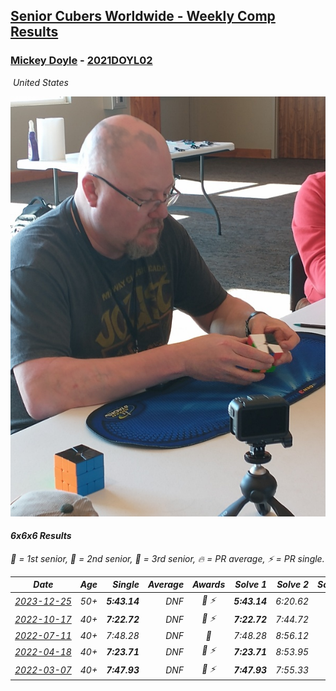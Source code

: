 <style>table {white-space: nowrap;}</style>
<link rel="stylesheet" type="text/css" href="/scw-comp/css/flags.css" />

## [Senior Cubers Worldwide - Weekly Comp Results](/scw-comp/results/)
### [Mickey Doyle](README.md) - [2021DOYL02](https://www.worldcubeassociation.org/persons/2021DOYL02?event=666)

<i class="flag flag-US" />&nbsp;United States

![Mickey Doyle](1644595509.jpg)

#### 6x6x6 Results

<span style="white-space: nowrap;">🥇 = 1st senior</span>, <span style="white-space: nowrap;">🥈 = 2nd senior</span>, <span style="white-space: nowrap;">🥉 = 3rd senior</span>, <span style="white-space: nowrap;">🔥 = PR average</span>, <span style="white-space: nowrap;">⚡ = PR single</span>.

| Date | Age | Single | Average | Awards | Solve 1 | Solve 2 | Solve 3 | Video |
| :--: | :--: | --: | --: | :--: | --: | --: | --: | :-- |
| [2023-12-25](../../results/2023-12-25/666.md) | 50+ | **5:43.14** | DNF | 🥈 ⚡ | **5:43.14** | 6:20.62 | DNS | [Desktop](https://www.facebook.com/events/349610014457902/permalink/356702320415338) / [Mobile](https://m.facebook.com/events/349610014457902?view=permalink&id=356702320415338) |
| [2022-10-17](../../results/2022-10-17/666.md) | 40+ | **7:22.72** | DNF | 🥉 ⚡ | **7:22.72** | 7:44.72 | DNS | [Desktop](https://www.facebook.com/events/5873184052742514/permalink/5912987828762136) / [Mobile](https://m.facebook.com/events/5873184052742514?view=permalink&id=5912987828762136) |
| [2022-07-11](../../results/2022-07-11/666.md) | 40+ | 7:48.28 | DNF | 🥇 | 7:48.28 | 8:56.12 | DNS | [Desktop](https://www.facebook.com/events/443186990742814/permalink/451647826563397) / [Mobile](https://m.facebook.com/events/443186990742814?view=permalink&id=451647826563397) |
| [2022-04-18](../../results/2022-04-18/666.md) | 40+ | **7:23.71** | DNF | 🥈 ⚡ | **7:23.71** | 8:53.95 | DNS | [Desktop](https://www.facebook.com/events/651121915952604/permalink/659419248456204) / [Mobile](https://m.facebook.com/events/651121915952604?view=permalink&id=659419248456204) |
| [2022-03-07](../../results/2022-03-07/666.md) | 40+ | **7:47.93** | DNF | 🥇 ⚡ | **7:47.93** | 7:55.33 | DNF | [Desktop](https://www.facebook.com/events/535512814493645/permalink/543015387076721) / [Mobile](https://m.facebook.com/events/535512814493645?view=permalink&id=543015387076721) |


<!-- Global site tag (gtag.js) - Google Analytics -->
<script async src="https://www.googletagmanager.com/gtag/js?id=UA-86348435-3"></script>
<script>window.dataLayer = window.dataLayer || []; function gtag() {dataLayer.push(arguments);} gtag('js', new Date()); gtag('config', 'UA-86348435-3');</script>
